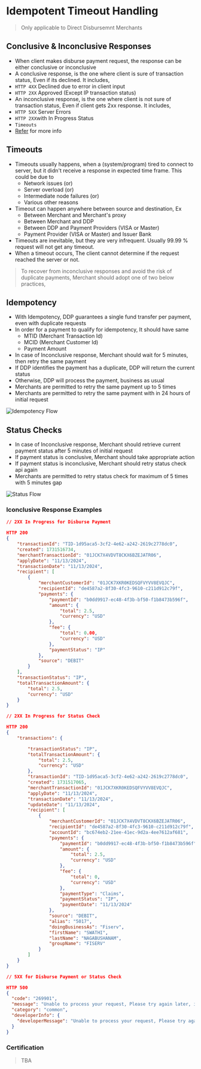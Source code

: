 # Idempotent Timeout Handling

> Only applicable to Direct Disbursemnt Merchants

## Conclusive & Inconclusive Responses
 
- When client makes disburse payment request, the response can be either conclusive or inconclusive
- A conclusive response, is the one where client is sure of transaction status, Even if its declined. It includes,
- `HTTP 4XX` Declined due to error in client input
- `HTTP 2XX`  Approved (Except IP transaction status)
- An inconclusive response, is the one where client is not sure of transaction status, Even if client gets 2xx response. It includes,
- `HTTP 5XX` Server Errors
- `HTTP 2XX`with In Progress Status
- `Timeouts`
- [Refer](?path=docs/troubleshooting/Transaction-payment-status.md) for more info

## Timeouts

- Timeouts usually happens, when a (system/program) tired to connect to server, but it didn't receive a response in expected time frame. This could be due to
  - Network issues (or)
  - Server overload (or)
  - Intermediate node failures (or)
  - Various other reasons
- Timeout can happen anywhere between source and destination, Ex
  - Between Merchant and Merchant's proxy
  - Between Merchant and DDP
  - Between DDP and Payment Providers (VISA or Master)
  - Payment Provider (VISA or Master) and Issuer Bank
- Timeouts are inevitable, but they are very infrequent. Usually 99.99 % request will not get any timeout.
- When a timeout occurs, The client cannot determine if the request reached the server or not.

> To recover from inconclusive responses and avoid the risk of duplicate payments, Merchant should adopt one of two below practices,

## Idempotency

- With Idempotency, DDP guarantees a single fund transfer per payment, even with duplicate requests
- In order for a payment to qualify for idempotency, It should have same
  - MTID (Merchant Transaction Id)
  - MCID (Merchant Customer Id)
  - Payment Amount
- In case of Inconclusive response, Merchant should wait for 5 minutes, then retry the same payment
- If DDP identifies the payment has a duplicate, DDP will return the current status
- Otherwise, DDP will process the payment, business as usual
- Merchants are permitted to retry the same payment up to 5 times
- Merchants are permitted to retry the same payment with in 24 hours of initial request

![Idempotency Flow](../../assets/images/assets/images/idempotency.png "Idempotency Flow")

## Status Checks

- In case of Inconclusive response, Merchant should retrieve current payment status after 5 minutes of initial request
- If payment status is conclusive, Merchant should take appropriate action
- If payment status is inconclusive, Merchant should retry status check api again
- Merchants are permitted to retry status check for maximum of 5 times with 5 minutes gap

![Status Flow](../../assets/images/assets/images/status_check.png "Status Flow")


### Iconclusive Response Examples 

``` json
// 2XX In Progress for Disburse Payment

HTTP 200
{
    "transactionId": "TID-1d95aca5-3cf2-4e62-a242-2619c2778dc0",
    "created": 1731516734,
    "merchantTransactionId": "01JCK7X4VDVT8CKX6BZEJATR06",
    "applyDate": "11/13/2024",
    "transactionDate": "11/13/2024",
    "recipient": [
        {
            "merchantCustomerId": "01JCK7XKR0KEDSQFVYVV8EVQJC",
            "recipientId": "de4587a2-8f30-4fc3-9610-c211d912c79f",
            "payments": {
                "paymentId": "b0dd9917-ec48-4f3b-bf50-f1b8473b596f",
                "amount": {
                    "total": 2.5,
                    "currency": "USD"
                },
                "fee": {
                    "total": 0.00,
                    "currency": "USD"
                },
                "paymentStatus": "IP"
            },
            "source": "DEBIT"
        }
    ],
    "transactionStatus": "IP",
    "totalTransactionAmount": {
        "total": 2.5,
        "currency": "USD"
    }
}
```

``` json
// 2XX In Progress for Status Check

HTTP 200
{
    "transactions": {

        "transactionStatus": "IP",
        "totalTransactionAmount": {
            "total": 2.5,
            "currency": "USD"
        },
        "transactionId": "TID-1d95aca5-3cf2-4e62-a242-2619c2778dc0",
        "created": 1731517065,
        "merchantTransactionId": "01JCK7XKR0KEDSQFVYVV8EVQJC",
        "applyDate": "11/13/2024",
        "transactionDate": "11/13/2024",
        "updateDate": "11/13/2024",
        "recipient": [
            {
                "merchantCustomerId": "01JCK7X4VDVT8CKX6BZEJATR06",
                "recipientId": "de4587a2-8f30-4fc3-9610-c211d912c79f",
                "accountId": "bc674eb2-21ee-41ec-9d2a-4ee7612af681",
                "payments": {
                    "paymentId": "b0dd9917-ec48-4f3b-bf50-f1b8473b596f",
                    "amount": {
                        "total": 2.5,
                        "currency": "USD"
                    },
                    "fee": {
                        "total": 0,
                        "currency": "USD"
                    },
                    "paymentType": "Claims",
                    "paymentStatus": "IP",
                    "paymentDate": "11/13/2024"
                },
                "source": "DEBIT",
                "alias": "5017",
                "doingBusinessAs": "Fiserv",
                "firstName": "SWATHI",
                "lastName": "NAGABUSHANAM",
                "groupName": "FISERV"
            }
        ]
    }
}
```

``` json
// 5XX for Disburse Payment or Status Check

HTTP 500
{
  "code": "269901",
  "message": "Unable to process your request, Please try again later, if problem persist, contact sys admin.",
  "category": "common",
  "developerInfo": {
    "developerMessage": "Unable to process your request, Please try again later, if problem persist, contact sys admin."
  }
}

```

### Certification
>
> TBA

